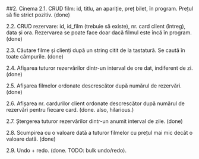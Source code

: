 ##2. Cinema
2.1. CRUD film: id, titlu, an apariție, preț bilet, în program. Prețul să fie strict pozitiv. (done)

2.2. CRUD rezervare: id, id_film (trebuie să existe), nr. card client (întreg), data și ora. Rezervarea se
poate face doar dacă filmul este încă în program. (done)

2.3. Căutare filme și clienți după un string citit de la tastatură. Se caută în toate câmpurile. (done)

2.4. Afișarea tuturor rezervărilor dintr-un interval de ore dat, indiferent de zi. (done)

2.5. Afișarea filmelor ordonate descrescător după numărul de rezervări. (done)

2.6. Afișarea nr. cardurilor client ordonate descrescător după numărul de rezervări pentru fiecare
card. (done. also, hilarious.)

2.7. Ștergerea tuturor rezervărilor dintr-un anumit interval de zile. (done)

2.8. Scumpirea cu o valoare dată a tuturor filmelor cu prețul mai mic decât o valoare dată. (done)

2.9. Undo + redo. (done. TODO: bulk undo/redo).